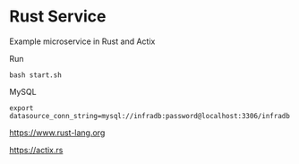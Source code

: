 # Rust Service

Example microservice in Rust and Actix

Run
```
bash start.sh
```

MySQL
```
export datasource_conn_string=mysql://infradb:password@localhost:3306/infradb
```

https://www.rust-lang.org

https://actix.rs
